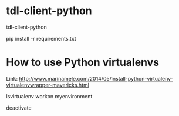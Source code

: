 # tdl-client-python
tdl-client-python


pip install -r requirements.txt


# How to use Python virtualenvs

Link: http://www.marinamele.com/2014/05/install-python-virtualenv-virtualenvwrapper-mavericks.html

lsvirtualenv
workon myenvironment

deactivate
